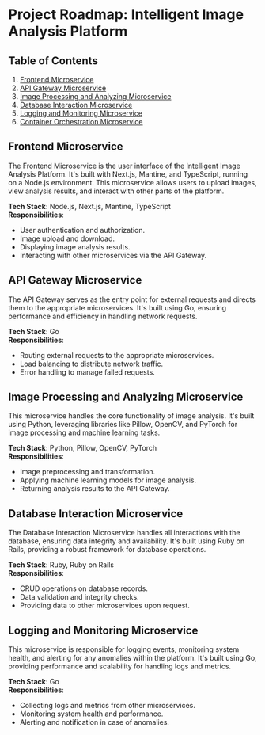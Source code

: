 # Project Roadmap: Intelligent Image Analysis Platform

## Table of Contents
1. [Frontend Microservice](#frontend-microservice)
2. [API Gateway Microservice](#api-gateway-microservice)
3. [Image Processing and Analyzing Microservice](#image-processing-and-analyzing-microservice)
4. [Database Interaction Microservice](#database-interaction-microservice)
5. [Logging and Monitoring Microservice](#logging-and-monitoring-microservice)
6. [Container Orchestration Microservice](#container-orchestration-microservice)

## Frontend Microservice
The Frontend Microservice is the user interface of the Intelligent Image Analysis Platform. It's built with Next.js, Mantine, and TypeScript, running on a Node.js environment. This microservice allows users to upload images, view analysis results, and interact with other parts of the platform.

**Tech Stack**: Node.js, Next.js, Mantine, TypeScript  
**Responsibilities**:
- User authentication and authorization.
- Image upload and download.
- Displaying image analysis results.
- Interacting with other microservices via the API Gateway.

## API Gateway Microservice
The API Gateway serves as the entry point for external requests and directs them to the appropriate microservices. It's built using Go, ensuring performance and efficiency in handling network requests.

**Tech Stack**: Go  
**Responsibilities**:
- Routing external requests to the appropriate microservices.
- Load balancing to distribute network traffic.
- Error handling to manage failed requests.

## Image Processing and Analyzing Microservice
This microservice handles the core functionality of image analysis. It's built using Python, leveraging libraries like Pillow, OpenCV, and PyTorch for image processing and machine learning tasks.

**Tech Stack**: Python, Pillow, OpenCV, PyTorch  
**Responsibilities**:
- Image preprocessing and transformation.
- Applying machine learning models for image analysis.
- Returning analysis results to the API Gateway.

## Database Interaction Microservice
The Database Interaction Microservice handles all interactions with the database, ensuring data integrity and availability. It's built using Ruby on Rails, providing a robust framework for database operations.

**Tech Stack**: Ruby, Ruby on Rails  
**Responsibilities**:
- CRUD operations on database records.
- Data validation and integrity checks.
- Providing data to other microservices upon request.

## Logging and Monitoring Microservice
This microservice is responsible for logging events, monitoring system health, and alerting for any anomalies within the platform. It's built using Go, providing performance and scalability for handling logs and metrics.

**Tech Stack**: Go  
**Responsibilities**:
- Collecting logs and metrics from other microservices.
- Monitoring system health and performance.
- Alerting and notification in case of anomalies.
